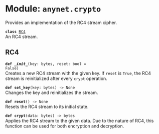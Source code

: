 
# Module: <code>anynet.crypto</code>

Provides an implementation of the RC4 stream cipher.

<code>**class** [RC4](#rc4)</code><br>
<span class="docs">An RC4 stream.</span>

## RC4
<code>**def _\_init__**(key: bytes, reset: bool = False)</code><br>
<span class="docs">Creates a new RC4 stream with the given key. If `reset` is `True`, the RC4 stream is reinitialized after every `crypt` operation.</span>

<code>**def set_key**(key: bytes) -> None</code><br>
<span class="docs">Changes the key and reinitializes the stream.</span>

<code>**def reset**() -> None</code><br>
<span class="docs">Resets the RC4 stream to its initial state.</span>

<code>**def crypt**(data: bytes) -> bytes</code><br>
<span class="docs">Applies the RC4 stream to the given data. Due to the nature of RC4, this function can be used for both encryption and decryption.</span>
